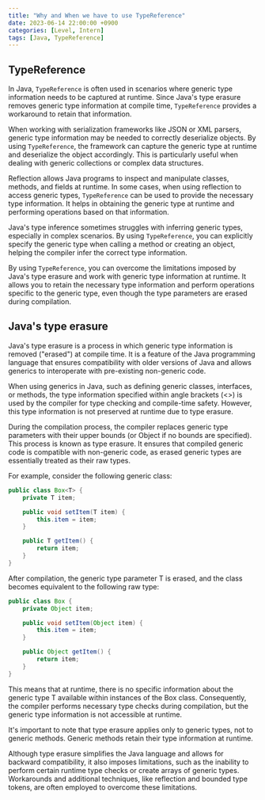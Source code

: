 ```yaml
---
title: "Why and When we have to use TypeReference"
date: 2023-06-14 22:00:00 +0900
categories: [Level, Intern]
tags: [Java, TypeReference]
---
```


## TypeReference

In Java, `TypeReference` is often used in scenarios where generic type information needs to be captured at runtime. Since Java's type erasure removes generic type information at compile time, `TypeReference` provides a workaround to retain that information.

When working with serialization frameworks like JSON or XML parsers, generic type information may be needed to correctly deserialize objects. By using `TypeReference`, the framework can capture the generic type at runtime and deserialize the object accordingly. This is particularly useful when dealing with generic collections or complex data structures.

Reflection allows Java programs to inspect and manipulate classes, methods, and fields at runtime. In some cases, when using reflection to access generic types, `TypeReference` can be used to provide the necessary type information. It helps in obtaining the generic type at runtime and performing operations based on that information.

Java's type inference sometimes struggles with inferring generic types, especially in complex scenarios. By using `TypeReference`, you can explicitly specify the generic type when calling a method or creating an object, helping the compiler infer the correct type information.

By using `TypeReference`, you can overcome the limitations imposed by Java's type erasure and work with generic type information at runtime. It allows you to retain the necessary type information and perform operations specific to the generic type, even though the type parameters are erased during compilation.

## Java's type erasure

Java's type erasure is a process in which generic type information is removed ("erased") at compile time. It is a feature of the Java programming language that ensures compatibility with older versions of Java and allows generics to interoperate with pre-existing non-generic code.

When using generics in Java, such as defining generic classes, interfaces, or methods, the type information specified within angle brackets (<>) is used by the compiler for type checking and compile-time safety. However, this type information is not preserved at runtime due to type erasure.

During the compilation process, the compiler replaces generic type parameters with their upper bounds (or Object if no bounds are specified). This process is known as type erasure. It ensures that compiled generic code is compatible with non-generic code, as erased generic types are essentially treated as their raw types.

For example, consider the following generic class:
```java
public class Box<T> {
    private T item;

    public void setItem(T item) {
        this.item = item;
    }

    public T getItem() {
        return item;
    }
}

```

After compilation, the generic type parameter T is erased, and the class becomes equivalent to the following raw type:

```java
public class Box {
    private Object item;

    public void setItem(Object item) {
        this.item = item;
    }

    public Object getItem() {
        return item;
    }
}
```

This means that at runtime, there is no specific information about the generic type T available within instances of the Box class. Consequently, the compiler performs necessary type checks during compilation, but the generic type information is not accessible at runtime.

It's important to note that type erasure applies only to generic types, not to generic methods. Generic methods retain their type information at runtime.

Although type erasure simplifies the Java language and allows for backward compatibility, it also imposes limitations, such as the inability to perform certain runtime type checks or create arrays of generic types. Workarounds and additional techniques, like reflection and bounded type tokens, are often employed to overcome these limitations.
